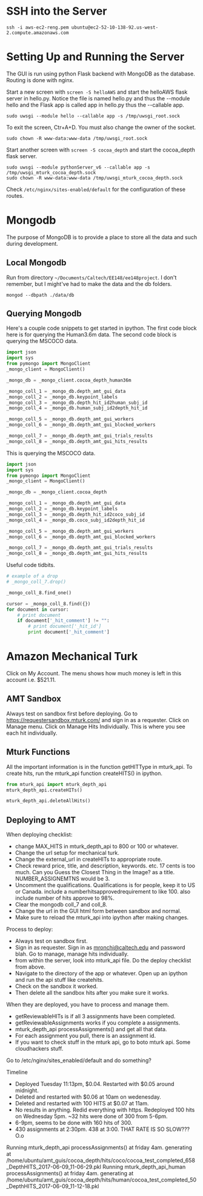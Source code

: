 # SSH into the Server
```
ssh -i aws-ec2-reng.pem ubuntu@ec2-52-10-138-92.us-west-2.compute.amazonaws.com
```

# Setting Up and Running the Server
The GUI is run using python Flask backend with MongoDB as the database. Routing is done with nginx.

Start a new screen with `screen -S helloAWS` and start the helloAWS flask server in hello.py. Notice the file is named hello.py and thus the --module hello and the Flask app is called app in hello.py thus the --callable app.
```
sudo uwsgi --module hello --callable app -s /tmp/uwsgi_root.sock
```
To exit the screen, Ctr+A+D. You must also change the owner of the socket.
```
sudo chown -R www-data:www-data /tmp/uwsgi_root.sock
```

Start another screen with `screen -S cocoa_depth` and start the cocoa_depth flask server.

```
sudo uwsgi --module pythonServer_v6 --callable app -s /tmp/uwsgi_mturk_cocoa_depth.sock
sudo chown -R www-data:www-data /tmp/uwsgi_mturk_cocoa_depth.sock
```

Check `/etc/nginx/sites-enabled/default` for the configuration of these routes.

# Mongodb
The purpose of MongoDB is to provide a place to store all the data and such during development.

## Local Mongodb
Run from directory `~/Documents/Caltech/EE148/ee148project`. I don't remember, but I might've had to make the data and the db folders.
```
mongod --dbpath ./data/db
```

## Querying Mongodb
Here's a couple code snippets to get started in ipython. The first code block here is for querying the Human3.6m data. The second code block is querying the MSCOCO data.
```python
import json
import sys
from pymongo import MongoClient
_mongo_client = MongoClient()

_mongo_db = _mongo_client.cocoa_depth_human36m

_mongo_coll_1 = _mongo_db.depth_amt_gui_data
_mongo_coll_2 = _mongo_db.keypoint_labels
_mongo_coll_3 = _mongo_db.depth_hit_id2human_subj_id
_mongo_coll_4 = _mongo_db.human_subj_id2depth_hit_id

_mongo_coll_5 = _mongo_db.depth_amt_gui_workers
_mongo_coll_6 = _mongo_db.depth_amt_gui_blocked_workers

_mongo_coll_7 = _mongo_db.depth_amt_gui_trials_results
_mongo_coll_8 = _mongo_db.depth_amt_gui_hits_results
```

This is querying the MSCOCO data.
```python
import json
import sys
from pymongo import MongoClient
_mongo_client = MongoClient()

_mongo_db = _mongo_client.cocoa_depth

_mongo_coll_1 = _mongo_db.depth_amt_gui_data
_mongo_coll_2 = _mongo_db.keypoint_labels
_mongo_coll_3 = _mongo_db.depth_hit_id2coco_subj_id
_mongo_coll_4 = _mongo_db.coco_subj_id2depth_hit_id

_mongo_coll_5 = _mongo_db.depth_amt_gui_workers
_mongo_coll_6 = _mongo_db.depth_amt_gui_blocked_workers

_mongo_coll_7 = _mongo_db.depth_amt_gui_trials_results
_mongo_coll_8 = _mongo_db.depth_amt_gui_hits_results
```

Useful code tidbits.
```python
# example of a drop
# _mongo_coll_7.drop()

_mongo_coll_8.find_one()

cursor = _mongo_coll_8.find({})
for document in cursor:
    # print document
    if document['_hit_comment'] != "":
        # print document['_hit_id']
        print document['_hit_comment']
```

# Amazon Mechanical Turk
Click on My Account. The menu shows how much money is left in this account i.e. $521.11.

## AMT Sandbox
Always test on sandbox first before deploying. Go to https://requestersandbox.mturk.com/ and sign in as a requester.
Click on Manage menu. Click on Manage Hits Individually. This is where you see each hit individually.

## Mturk Functions
All the important information is in the function getHITType in mturk_api. To create hits, run the mturk_api function createHITS() in ipython.
```python
from mturk_api import mturk_depth_api
mturk_depth_api.createHITs()

mturk_depth_api.deleteAllHits()
```

## Deploying to AMT
When deploying checklist:
* change MAX_HITS in mturk_depth_api to 800 or 100 or whatever.
* Change the url setup for mechanical turk.
* Change the external_url in createHITs to appropriate route.
* Check reward price, title, and description, keywords. etc. 17 cents is too much. Can you Guess the Closest Thing in the Image? as a title. NUMBER_ASSIGNEMTNS would be 3.
* Uncomment the qualifications. Qualifications is for people, keep it to US or Canada. include a numberhitsapprovedrequirement to like 100. also include number of hits approve to 98%.
* Clear the mongodb coll_7 and coll_8.
* Change the url in the GUI html form between sandbox and normal. 
* Make sure to reload the mturk_api into ipython after making changes.

Process to deploy:
* Always test on sandbox first.
* Sign in as requester. Sign in as mronchi@caltech.edu and password blah. Go to manage, manage hits individually.
* from within the server, look into mturk_api file. Do the deploy checklist from above.
* Navigate to the directory of the app or whatever. Open up an ipython and run the api stuff like createhits.
* Check on the sandbox it worked.
* Then delete all the sandbox hits after you make sure it works.

When they are deployed, you have to process and manage them. 
* getReviewableHITs is if all 3 assignments have been completed.
* getReviewableAssignments works if you complete a assignments.
* mturk_depth_api processAssignments() and get all that data.
* For each assignment you pull, there is an assignment id.
* If you want to check stuff in the mturk api, go to boto mturk api. Some cloudhackers stuff.

Go to /etc/nginx/sites_enabled/default and do something?  

Timeline
* Deployed Tuesday 11:13pm, $0.04. Restarted with $0.05 around midnight.
* Deleted and restarted with $0.06 at 10am on wedenesday.
* Deleted and restarted with 100 HITS at $0.07 at 11am.
* No results in anything. Redid everything with https. Redeployed 100 hits on Wednesday 5pm. ~32 hits were done of 300 from 5-6pm.
* 6-9pm, seems to be done with 160 hits of 300.
* 430 assignments at 2:30pm. 438 at 3:00. THAT RATE IS SO SLOW??? O.o

Running mturk_depth_api processAssignments() at friday 4am. generating at /home/ubuntu/amt_guis/cocoa_depth/hits/coco/cocoa_test_completed_658_DepthHITS_2017-06-09_11-06-29.pkl
Running mturk_depth_api_human processAssignments() at friday 4am. generating at /home/ubuntu/amt_guis/cocoa_depth/hits/human/cocoa_test_completed_50_DepthHITS_2017-06-09_11-12-18.pkl





